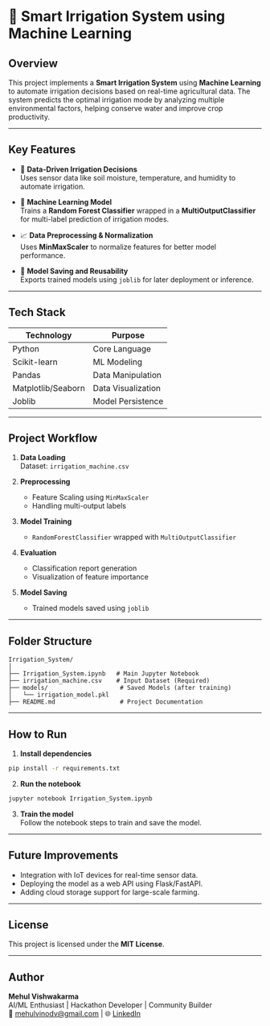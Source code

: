 
# 🌾 Smart Irrigation System using Machine Learning

## Overview

This project implements a **Smart Irrigation System** using **Machine Learning** to automate irrigation decisions based on real-time agricultural data. The system predicts the optimal irrigation mode by analyzing multiple environmental factors, helping conserve water and improve crop productivity.

---

## Key Features

- 🌱 **Data-Driven Irrigation Decisions**  
  Uses sensor data like soil moisture, temperature, and humidity to automate irrigation.

- 🤖 **Machine Learning Model**  
  Trains a **Random Forest Classifier** wrapped in a **MultiOutputClassifier** for multi-label prediction of irrigation modes.

- 📈 **Data Preprocessing & Normalization**  
  Uses **MinMaxScaler** to normalize features for better model performance.

- 💾 **Model Saving and Reusability**  
  Exports trained models using `joblib` for later deployment or inference.

---

## Tech Stack

| Technology | Purpose |
|------------|---------|
| Python     | Core Language |
| Scikit-learn | ML Modeling |
| Pandas     | Data Manipulation |
| Matplotlib/Seaborn | Data Visualization |
| Joblib     | Model Persistence |

---

## Project Workflow

1. **Data Loading**  
   Dataset: `irrigation_machine.csv`

2. **Preprocessing**  
   - Feature Scaling using `MinMaxScaler`
   - Handling multi-output labels

3. **Model Training**  
   - `RandomForestClassifier` wrapped with `MultiOutputClassifier`

4. **Evaluation**  
   - Classification report generation
   - Visualization of feature importance

5. **Model Saving**  
   - Trained models saved using `joblib`

---

## Folder Structure

```
Irrigation_System/
│
├── Irrigation_System.ipynb   # Main Jupyter Notebook
├── irrigation_machine.csv    # Input Dataset (Required)
├── models/                    # Saved Models (after training)
│   └── irrigation_model.pkl
├── README.md                  # Project Documentation
```

---

## How to Run

1. **Install dependencies**

```bash
pip install -r requirements.txt
```

2. **Run the notebook**

```bash
jupyter notebook Irrigation_System.ipynb
```

3. **Train the model**  
   Follow the notebook steps to train and save the model.

---

## Future Improvements

- Integration with IoT devices for real-time sensor data.
- Deploying the model as a web API using Flask/FastAPI.
- Adding cloud storage support for large-scale farming.

---

## License

This project is licensed under the **MIT License**.

---

## Author

**Mehul Vishwakarma**  
AI/ML Enthusiast | Hackathon Developer | Community Builder  
📧 mehulvinodv@gmail.com | 🌐 [LinkedIn](https://www.linkedin.com/in/mehulvinodv)
